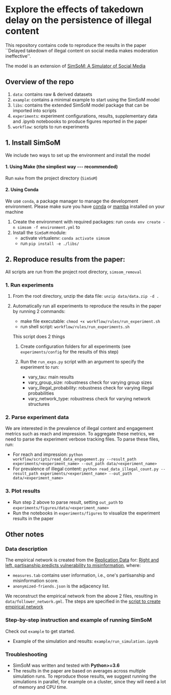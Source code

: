 # Explore the effects of takedown delay on the persistence of illegal content

This repository contains code to reproduce the results in the paper ``Delayed takedown of illegal content on social media makes moderation ineffective''.

The model is an extension of [SimSoM: A <ins>Sim</ins>ulator of <ins>So</ins>cial <ins>M</ins>edia](https://github.com/osome-iu/SimSoM/)

## Overview of the repo
1. `data`: contains raw & derived datasets
2. `example`: contains a minimal example to start using the SimSoM model
3. `libs`: contains the extended SimSoM model package that can be imported into scripts
4. `experiments`: experiment configurations, results, supplementary data and .ipynb noteboooks to produce figures reported in the paper
5. `workflow`: scripts to run experiments

## 1. Install SimSoM

We include two ways to set up the environment and install the model

#### 1. Using Make (the simpliest way --- recommended)

Run `make` from the project directory (`SimSoM`)

#### 2. Using Conda

We use `conda`, a package manager to manage the development environment. Please make sure you have [conda](https://conda.io/projects/conda/en/latest/user-guide/install/index.html#regular-installation) or [mamba](https://mamba.readthedocs.io/en/latest/installation.html#) installed on your machine

1. Create the environment with required packages: run `conda env create -n simsom -f environment.yml` to 
2. Install the `SimSoM` module: 
    - activate virtualenv: `conda activate simsom`
    - run `pip install -e ./libs/`

## 2. Reproduce results from the paper:

All scripts are run from the project root directory, `simsom_removal`

### 1. Run experiments 
1. From the root directory, unzip the data file: `unzip data/data.zip -d .`
2. Automatically run all experiments to reproduce the results in the paper by running 2 commands:
    - make file executable: `chmod +x workflow/rules/run_experiment.sh` 
    - run shell script: `workflow/rules/run_experiments.sh`

    This script does 2 things 
    1. Create configuration folders for all experiments (see `experiments/config` for the results of this step)

    2. Run the `run_exps.py` script with an argument to specify the experiment to run: 
        - vary_tau: main results
        - vary_group_size: robustness check for varying group sizes
        - vary_illegal_probability: robustness check for varying illegal probabilities 
        - vary_network_type: robustness check for varying network structures

### 2. Parse experiment data 
We are interested in the prevalence of illegal content and engagement metrics such as reach and impression. To aggregate these metrics, we need to parse the experiment verbose tracking files. 
To parse these files, run:
- For reach and impression: `python workflow/scripts/read_data_engagement.py --result_path experiments/<experiment_name> --out_path data/<experiment_name>` 
- For prevalence of illegal content: `python read_data_illegal_count.py --result_path experiments/<experiment_name> --out_path data/<experiment_name>`

### 3. Plot results 
- Run step 2 above to parse result, setting `out_path` to `experiments/figures/data/<experiment_name>`
- Run the notebooks in `experiments/figures` to visualize the experiment results in the paper 

## Other notes

### Data description

The empirical network is created from the [Replication Data](https://doi.org/10.7910/DVN/6CZHH5) for: [Right and left, partisanship predicts vulnerability to misinformation](https://doi.org/10.37016/mr-2020-55),
where: 
- `measures.tab` contains user information, i.e., one's partisanship and misinformation score. 
- `anonymized-friends.json` is the adjacency list. 

We reconstruct the empirical network from the above 2 files, resulting in `data/follower_network.gml`. The steps are specified in the [script to create empirical network](workflow/make_network.py)

### Step-by-step instruction and example of running SimSoM

Check out `example` to get started. 
- Example of the simulation and results: `example/run_simulation.ipynb`

### Troubleshooting


- SimSoM was written and tested with **Python>=3.6**
- The results in the paper are based on averages across multiple simulation runs. To reproduce those results, we suggest running the simulations in parallel, for example on a cluster, since they will need a lot of memory and CPU time.
